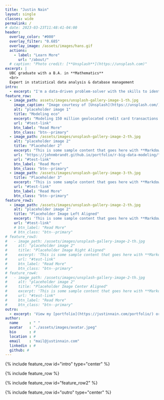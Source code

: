 ```yaml
---
title: "Justin Nain"
layout: single
classes: wide
permalink: /
# date: 2023-03-23T11:48:41-04:00
header:
  overlay_color: "#000"
  overlay_filter: "0.685"
  overlay_image: /assets/images/hans.gif
  actions:
    - label: "Learn More"
      url: "/about/"
  # caption: "Photo credit: [**Unsplash**](https://unsplash.com)"
excerpt: |
  UBC graduate with a B.A. in **Mathematics**
  <br>
  Expert in statistical data analysis & database management
intro: 
  - excerpt: "I'm a data-driven problem-solver with the skills to identify insights that drive growth. My command over SQL, R, and Python comes with a proven track record of delivering results. Interested? View my [portfolio](https://justinnain.com/portfolio/) or [LinkedIn](https://www.linkedin.com/in/justinnain)."
feature_row:
  - image_path: assets/images/unsplash-gallery-image-1-th.jpg
    image_caption: "Image courtesy of [Unsplash](https://unsplash.com/)"
    alt: "placeholder image 1"
    title: "Modeling eco"
    excerpt: "Modeling 150 million geolocated credit card transactions to identify a novel multibillion-dollar economic impact of air pollution"
    url: "#test-link"
    btn_label: "Read More"
    btn_class: "btn--primary"
  - image_path: /assets/images/unsplash-gallery-image-2-th.jpg
    alt: "placeholder image 2"
    title: "Placeholder 2"
    excerpt: "This is some sample content that goes here with **Markdown** formatting."
    url: "https://johnmbrandt.github.io/portfolio/r-big-data-modeling/"
    url: "#test-link"
    btn_label: "Read More"
    btn_class: "btn--primary"
  - image_path: /assets/images/unsplash-gallery-image-3-th.jpg
    title: "Placeholder 3"
    excerpt: "This is some sample content that goes here with **Markdown** formatting."
    url: "#test-link"
    btn_label: "Read More"
    btn_class: "btn--primary"
feature_row2:
  - image_path: /assets/images/unsplash-gallery-image-2-th.jpg
    alt: "placeholder image 2"
    title: "Placeholder Image Left Aligned"
    excerpt: 'This is some sample content that goes here with **Markdown** formatting. Left aligned with `type="left"`'
    url: "#test-link"
    # btn_label: "Read More"
    # btn_class: "btn--primary"
# feature_row3:
#   - image_path: /assets/images/unsplash-gallery-image-2-th.jpg
#     alt: "placeholder image 2"
#     title: "Placeholder Image Right Aligned"
#     excerpt: 'This is some sample content that goes here with **Markdown** formatting. Right aligned with `type="right"`'
#     url: "#test-link"
#     btn_label: "Read More"
#     btn_class: "btn--primary"
# feature_row4:
#   - image_path: /assets/images/unsplash-gallery-image-2-th.jpg
#     alt: "placeholder image 2"
#     title: "Placeholder Image Center Aligned"
#     excerpt: 'This is some sample content that goes here with **Markdown** formatting. Centered with `type="center"`'
#     url: "#test-link"
#     btn_label: "Read More"
#     btn_class: "btn--primary"
outro: 
  - excerpt: 'View my [portfolio](https://justinnain.com/portfolio/) or [LinkedIn](https://www.linkedin.com/in/justinnain).'
author:
  name     : " "
  avatar   : "./assets/images/avatar.jpeg"
  bio      : #
  location : #
  email    : "mail@justinnain.com"
  linkedin : #
  github: #
---
```


{% include feature_row id="intro" type="center" %}

{% include feature_row %}

{% include feature_row id="feature_row2" %}

{% include feature_row id="outro" type="center" %}






<!-- 


{% include feature_row id="feature_row3" type="right" %}

{% include feature_row id="feature_row4" type="center" %} -->
